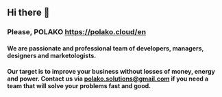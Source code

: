 ## Hi there 👋
### Please, POLAKO https://polako.cloud/en
#### We are passionate and professional team of developers, managers, designers and marketologists. 

#### Our target is to improve your business without losses of money, energy and power. Contact us via polako.solutions@gmail.com if you need a team that will solve your problems fast and good.
<!--

**Here are some ideas to get you started:**

🙋‍♀️ A short introduction - what is your organization all about?
🌈 Contribution guidelines - how can the community get involved?
👩‍💻 Useful resources - where can the community find your docs? Is there anything else the community should know?
🍿 Fun facts - what does your team eat for breakfast?
🧙 Remember, you can do mighty things with the power of [Markdown](https://docs.github.com/github/writing-on-github/getting-started-with-writing-and-formatting-on-github/basic-writing-and-formatting-syntax)
-->
